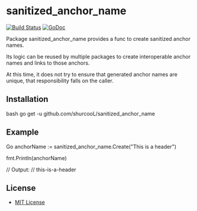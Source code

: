 sanitized_anchor_name
=====================

[![Build Status](https://travis-ci.org/shurcooL/sanitized_anchor_name.svg?branch=master)](https://travis-ci.org/shurcooL/sanitized_anchor_name) [![GoDoc](https://godoc.org/github.com/shurcooL/sanitized_anchor_name?status.svg)](https://godoc.org/github.com/shurcooL/sanitized_anchor_name)

Package sanitized_anchor_name provides a func to create sanitized anchor names.

Its logic can be reused by multiple packages to create interoperable anchor names
and links to those anchors.

At this time, it does not try to ensure that generated anchor names
are unique, that responsibility falls on the caller.

Installation
------------

bash
go get -u github.com/shurcooL/sanitized_anchor_name


Example
-------

Go
anchorName := sanitized_anchor_name.Create("This is a header")

fmt.Println(anchorName)

// Output:
// this-is-a-header


License
-------

-	[MIT License](LICENSE)
